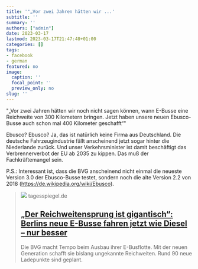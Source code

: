 ```yaml
---
title: '"„Vor zwei Jahren hätten wir ...'
subtitle: ''
summary: ''
authors: ["admin"]
date: 2023-03-17
lastmod: 2023-03-17T21:47:48+01:00
categories: []
tags:
- facebook
- german
featured: no
image:
  caption: ''
  focal_point: ''
  preview_only: no
slug: ''
---
```

"„Vor zwei Jahren hätten wir noch nicht sagen können, wann E-Busse eine Reichweite von 300 Kilometern bringen. Jetzt haben unsere neuen Ebusco-Busse auch schon mal 400 Kilometer geschafft“"

Ebusco? Ebusco? Ja, das ist natürlich keine Firma aus Deutschland. Die deutsche Fahrzeugindustrie fällt anscheinend jetzt sogar hinter die Niederlande zurück. Und unser Verkehrsminister ist damit beschäftigt das Verbrennerverbot der EU ab 2035 zu kippen. Das muß der Fachkräftemangel sein. 

P.S.: Interessant ist, dass die BVG anscheinend nicht einmal die neueste Version 3.0 der Ebusco-Busse testet, sondern noch die alte Version 2.2 von 2018 (https://de.wikipedia.org/wiki/Ebusco).
> [![](https://www.tagesspiegel.de/images/e-busse-bei-der-bvg/alternates/BASE_16_9_W1400/e-busse-bei-der-bvg.jpeg)](https://www.tagesspiegel.de/berlin/der-reichweitensprung-ist-gigantisch-berlins-neue-e-busse-fahren-jetzt-wie-diesel--nur-besser-9514676.html)
> tagesspiegel.de
> ## [„Der Reichweitensprung ist gigantisch“: Berlins neue E-Busse fahren jetzt wie Diesel – nur besser](https://www.tagesspiegel.de/berlin/der-reichweitensprung-ist-gigantisch-berlins-neue-e-busse-fahren-jetzt-wie-diesel--nur-besser-9514676.html)
>
>Die BVG macht Tempo beim Ausbau ihrer E-Busflotte. Mit der neuen Generation schafft sie bislang ungekannte Reichweiten. Rund 90 neue Ladepunkte sind geplant.


